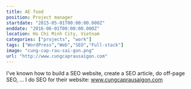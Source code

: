```yaml
---
title: AE food
position: Project manager
startdate: "2015-05-01T00:00:00.000Z"
enddate: "2016-06-01T00:00:00.000Z"
location: Ho Chi Minh City, Vietnam
categories: ["projects", "work"]
tags: ["WordPress","Web","SEO","Full-stack"]
image: "cung-cap-rau-sai-gon.png"
url: "http://www.cungcaprausaigon.com"
---
```


I've known how to build a SEO website, create a SEO article, do off-page SEO, ... I do SEO for their website: www.cungcaprausaigon.com